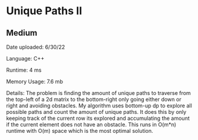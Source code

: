 
# Unique Paths II

## Medium

Date uploaded: 6/30/22

Language: C++

Runtime: 4 ms

Memory Usage: 7.6 mb

Details: The problem is finding the amount of unique paths to traverse from the top-left of a 2d matrix to the bottom-right only going either down or right and avoiding obstacles. My algorithm uses bottom-up dp to explore all possible paths and count the amount of unique paths. It does this by only keeping track of the current row its explored and accumulating the amount if the current element does not have an obstacle. This runs in O(m*n) runtime with O(m) space which is the most optimal solution.
